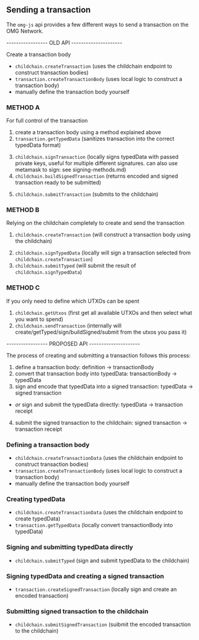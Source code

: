 ## Sending a transaction

The `omg-js` api provides a few different ways to send a transaction on the OMG Network. 

----------------- OLD API ---------------------

Create a transaction body
<!-- rename to childchain.createTransactionData -->
- `childchain.createTransaction` (uses the childchain endpoint to construct transaction bodies)
- `transaction.createTransactionBody` (uses local logic to construct a transaction body)
- manually define the transaction body yourself

### METHOD A
For full control of the transaction
1. create a transaction body using a method explained above
2. `transaction.getTypedData` (sanitizes transaction into the correct typedData format)
<!-- should be renamed and moved to transaction.createSignedTransaction (3 and 4 can be combined) -->
3. `childchain.signTransaction` (locally signs typedData with passed private keys, useful for multiple different signatures. can also use metamask to sign: see signing-methods.md)
4. `childchain.buildSignedTransaction` (returns encoded and signed transaction ready to be submitted)
<!-- rename to chilchain.submitSignedTransaction -->
5. `childchain.submitTransaction` (submits to the childchain)

### METHOD B
Relying on the childchain completely to create and send the transaction
1. `childchain.createTransaction` (will construct a transaction body using the childchain)
<!-- make sure 2 can sign any kind of typedData, combine 2 and 3 -->
2. `childchain.signTypedData` (locally will sign a transaction selected from `childchain.createTransaction`)
3. `childchain.submitTyped` (will submit the result of `childchain.signTypedData`)

<!-- We can remove this method to simplify the api, and force typing, signing, and building -->
### METHOD C
If you only need to define which UTXOs can be spent
1. `childchain.getUtxos` (first get all available UTXOs and then select what you want to spend)
2. `childchain.sendTransaction` (internally will create/getTyped/sign/buildSigned/submit from the utxos you pass it)

----------------- PROPOSED API ---------------------

The process of creating and submitting a transaction follows this process:
1. define a transaction body:                                   definition -> transactionBody
2. convert that transaction body into typedData:                transactionBody -> typedData
3. sign and encode that typedData into a signed transaction:    typedData -> signed transaction
  - *or* sign and submit the typedData directly:                typedData -> transaction receipt
4. submit the signed transaction to the childchain:             signed transaction -> transaction receipt

### Defining a transaction body
- `childchain.createTransactionData` (uses the childchain endpoint to construct transaction bodies)
- `transaction.createTransactionBody` (uses local logic to construct a transaction body)
- manually define the transaction body yourself

### Creating typedData
- `childchain.createTransactionData` (uses the childchain endpoint to create typedData)
- `transaction.getTypedData` (locally convert transactionBody into typedData)

### Signing and submitting typedData directly
- `childchain.submitTyped` (sign and submit typedData to the childchain)

### Signing typedData and creating a signed transaction
- `transaction.createSignedTransaction` (locally sign and create an encoded transaction)

### Submitting signed transaction to the childchain
- `childchain.submitSignedTransaction` (suibmit the encoded transaction to the childchain)

